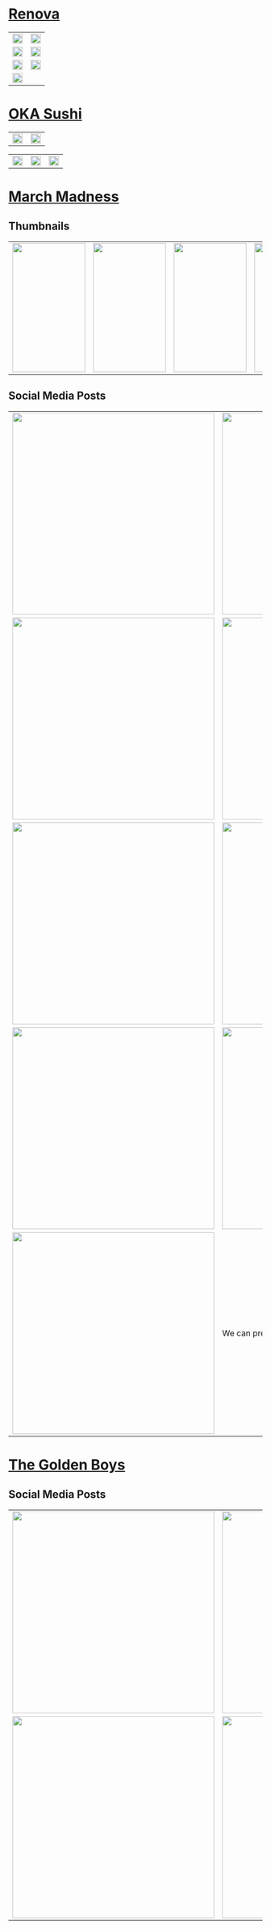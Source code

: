 # [Renova](https://github.com/aliutiev/portfolio/tree/main/design/renova)

<table>
  <tr>
    <td><img src="renova/homescreen.png" width="100%" /></td>
    <td><img src="renova/login.png" width="100%" /></td>

  </tr>
  
  <tr>
    <td><img src="renova/marketplace.png" width="100%" /></td>
    <td><img src="renova/portfolio.png" width="100%" /></td>
  </tr>
    <tr>
    <td><img src="renova/property_details.png" width="100%" /></td>
    <td><img src="renova/popup.png" width="100%" /></td>
  </tr>
      <tr>
    <td><img src="renova/phone.png" width="100%" /></td>
  </tr>

</table>

# [OKA Sushi](https://github.com/aliutiev/portfolio/tree/main/design/okasushi)

<table>
  <tr>
    <td><img src="okasushi/oka_menu_2.png" width="100%" /></td>
    <td><img src="oka_menu_1.png" width="100%" /></td>
  </tr>

</table>

<table>

  <tr>
    <td><img src="okasushi/1.png" width="100%" /></td>
    <td><img src="okasushi/2.png" width="100%" /></td>
    <td><img src="okasushi/3.png" width="100%" /></td>

  </tr>

</table>


# [March Madness](https://github.com/aliutiev/portfolio/tree/main/design/marchmadness)

## Thumbnails
<table>
   <tr>
    <td><img src="marchmadness/thumbnails/3.png" width="144" height="256" /></td>
    <td><img src="marchmadness/thumbnails/4.png" width="144" height="256" /></td>
     <td><img src="marchmadness/thumbnails/5.png" width="144" height="256" /></td>
     <td><img src="marchmadness/thumbnails/6.png" width="144" height="256" /></td>
  </tr>
</table>

## Social Media Posts
<table>

  <tr>
    <td><img src="marchmadness/4.png" width="400" height="400" /></td>
    <td><img src="marchmadness/5.png" width="400" height="400" /></td>
  </tr>
   <tr>
    <td><img src="marchmadness/6.png" width="400" height="400" /></td>
    <td><img src="marchmadness/7.png" width="400" height="400" /></td>
  </tr>
     <tr>
    <td><img src="marchmadness/8.png" width="400" height="400" /></td>
    <td><img src="marchmadness/10.png" width="400" height="400" /></td>
  </tr>
     <tr>
    <td><img src="marchmadness/11.png" width="400" height="400" /></td>
    <td><img src="marchmadness/12.png" width="400" height="400" /></td>
  </tr>
       <tr>
    <td><img src="marchmadness/13.png" width="400" height="400" /></td>
    <td>We can pretend it's even</td>
  </tr>

</table>


# [The Golden Boys](https://github.com/aliutiev/portfolio/tree/main/design/tgb)

## Social Media Posts

<table>

  <tr>
    <td><img src="tgb/coming_soon.png" width="400" height="400" /></td>
    <td><img src="tgb/opening.png" width="400" height="400" /></td>
  </tr>
   <tr>
    <td><img src="tgb/about_us.jpeg" width="400" height="400" /></td>
    <td><img src="tgb/hiring.jpeg" width="400" height="400" /></td>
  </tr>


</table>

